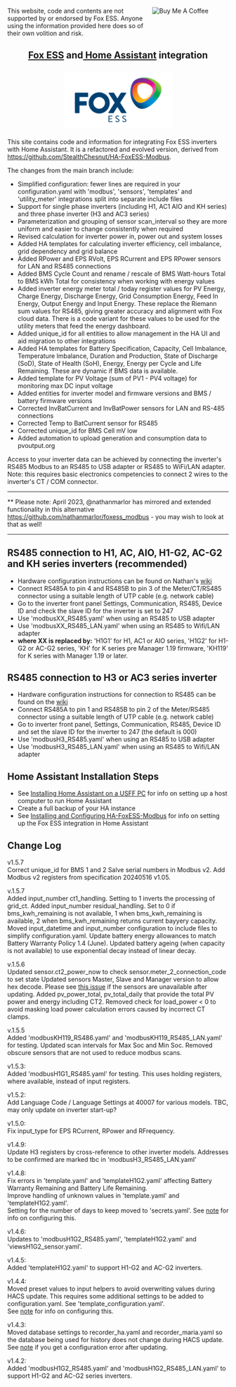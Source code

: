 <a href="https://www.buymeacoffee.com/tonym1958" target="_blank"><img src="https://cdn.buymeacoffee.com/buttons/default-orange.png" alt="Buy Me A Coffee" height="41" width="174" align="right"></a>
This website, code and contents are not supported by or endorsed by Fox ESS. Anyone using the information provided here does so of their own volition and risk.
##

<h2 align="center">
   <a href="https://www.fox-ess.com">Fox ESS</a> and<a href="https://www.home-assistant.io"> Home Assistant</a> integration
   </br></br>
   <img src="https://github.com/home-assistant/brands/raw/master/custom_integrations/foxess/logo.png" >
   </br>
</h2>

This site contains code and information for integrating Fox ESS inverters with Home Assistant. It is a refactored and evolved version, derived from https://github.com/StealthChesnut/HA-FoxESS-Modbus.

The changes from the main branch include:

* Simplified configuration: fewer lines are required in your configuration.yaml with 'modbus', 'sensors', 'templates' and 'utility_meter' integrations split into separate include files
* Support for single phase inverters (including H1, AC1 AIO and KH series) and three phase inverter (H3 and AC3 series)
* Parameterization and grouping of sensor scan_interval so they are more uniform and easier to change consistently when required
* Revised calculation for inverter power in, power out and system losses
* Added HA templates for calculating inverter efficiency, cell imbalance, grid dependency and grid balance
* Added RPower and EPS RVolt, EPS RCurrent and EPS RPower sensors for LAN and RS485 connections
* Added BMS Cycle Count and rename / rescale of BMS Watt-hours Total to BMS kWh Total for consistency when working with energy values
* Added inverter energy meter total / today register values for PV Energy, Charge Energy, Discharge Energy, Grid Consumption Energy, Feed In Energy, Output Energy and Input Energy. These replace the Riemann sum values for RS485, giving greater accuracy and alignment with Fox cloud data. There is a code variant for these values to be used for the utility meters that feed the energy dashboard.
* Added unique_id for all entities to allow management in the HA UI and aid migration to other integrations
* Added HA templates for Battery Specification, Capacity, Cell Imbalance, Temperature Imbalance, Duration and Production, State of Discharge (SoD), State of Health (SoH), Energy, Energy per Cycle and Life Remaining. These are dynamic if BMS data is available.
* Added template for PV Voltage (sum of PV1 - PV4 voltage) for monitoring max DC input voltage
* Added entities for inverter model and firmware versions and BMS / battery firmware versions
* Corrected InvBatCurrent and InvBatPower sensors for LAN and RS-485 connections
* Corrected Temp to BatCurrent sensor for RS485
* Corrected unique_id for BMS Cell mV low
* Added automation to upload generation and consumption data to pvoutput.org

Access to your inverter data can be achieved by connecting the inverter's RS485 Modbus to an RS485 to USB adapter or RS485 to WiFi/LAN adapter. Note: this requires basic electronics competencies to connect 2 wires to the inverter's CT / COM connector.

---
** Please note: April 2023, @nathanmarlor has mirrored and extended functionality in this alternative https://github.com/nathanmarlor/foxess_modbus - you may wish to look at that as well!

---


## RS485 connection to H1, AC, AIO, H1-G2, AC-G2 and KH series inverters (recommended)
* Hardware configuration instructions can be found on Nathan's [wiki](https://github.com/nathanmarlor/foxess_modbus/wiki)
* Connect RS485A to pin 4 and RS485B to pin 3 of the Meter/CT/RS485 connector using a suitable length of UTP cable (e.g. network cable)
* Go to the inverter front panel Settings, Communication, RS485, Device ID and check the slave ID for the inverter is set to 247
* Use 'modbusXX_RS485.yaml' when using an RS485 to USB adapter
* Use 'modbusXX_RS485_LAN.yaml' when using an RS485 to Wifi/LAN adapter
* **where XX is replaced by:** 'H1G1' for H1, AC1 or AIO series, 'H1G2' for H1-G2 or AC-G2 series, 'KH' for K series pre Manager 1.19 firmware, 'KH119' for K series with Manager 1.19 or later.

## RS485 connection to H3 or AC3 series inverter
* Hardware configuration instructions for connection to RS485 can be found on the [wiki](https://github.com/nathanmarlor/foxess_modbus/wiki)
* Connect RS485A to pin 1 and RS485B to pin 2 of the Meter/RS485 connector using a suitable length of UTP cable (e.g. network cable)
* Go to inverter front panel, Settings, Communication, RS485, Device ID and set the slave ID for the inverter to 247 (the default is 000)
* Use 'modbusH3_RS485.yaml' when using an RS485 to USB adapter
* Use 'modbusH3_RS485_LAN.yaml' when using an RS485 to Wifi/LAN adapter

## Home Assistant Installation Steps

* See [Installing Home Assistant on a USFF PC](https://github.com/TonyM1958/HA-FoxESS-Modbus/wiki/Installing-Home-Assistant-on-a-USFF-PC) for info on setting up a host computer to run Home Assistant
* Create a full backup of your HA instance
* See [Installing and Configuring HA-FoxESS-Modbus](https://github.com/TonyM1958/HA-FoxESS-Modbus/wiki/Installing-and-Configuring-HA-FoxESS-Modbus) for info on setting up the Fox ESS integration in Home Assistant

## Change Log
v1.5.7<br>
Correct unique_id for BMS 1 and 2 Salve serial numbers in Modbus v2.
Add Modbus v2 registers from specification 20240516 v1.05.

v.1.5.7<br>
Added input_number ct1_handling. Setting to 1 inverts the processing of grid_ct.
Added input_number residual_handling. Set to 0 if bms_kwh_remaining is not available, 1 when bms_kwh_remaining is available, 2 when bms_kwh_remaining returns current bayyery capacity.
Moved input_datetime and input_number configuration to include files to simplify configuration.yaml.
Update battery energy allowances to match Battery Warranty Policy 1.4 (June).
Updated battery ageing (when capacity is not available) to use exponential decay instead of linear decay.

v.1.5.6<br>
Updated sensor.ct2_power_now to check sensor.meter_2_connection_code to set state
Updated sensors Master, Slave and Manager version to allow hex decode. Please see [this issue](https://github.com/TonyM1958/HA-FoxESS-Modbus/issues/23) if the sensors are unavailable after updating.
Added pv_power_total, pv_total_daily that provide the total PV power and energy including CT2.
Removed check for load_power < 0 to avoid masking load power calculation errors caused by incorrect CT clamps.

v.1.5.5<br>
Added 'modbusKH119_RS486.yaml' and 'modbusKH119_RS485_LAN.yaml' for testing.
Updated scan intervals for Max Soc and Min Soc.
Removed obscure sensors that are not used to reduce modbus scans.

v1.5.3:<br>
Added 'modbusH1G1_RS485.yaml' for testing. This uses holding registers, where available, instead of input registers.

v1.5.2:<br>
Add Language Code / Language Settings at 40007 for various models. TBC, may only update on inverter start-up?

v1.5.0:<br>
Fix input_type for EPS RCurrent, RPower and RFrequency.

v1.4.9:<br>
Update H3 registers by cross-reference to other inverter models. Addresses to be confirmed are marked tbc in 'modbusH3_RS485_LAN.yaml'

v1.4.8:<br>
Fix errors in 'template.yaml' and 'templateH1G2.yaml' affecting Battery Warranty Remaining and Battery Life Remaining.<br>
Improve handling of unknown values in 'template.yaml' and 'templateH1G2.yaml'.<br>
Setting for the number of days to keep moved to 'secrets.yaml'. See [note](https://github.com/TonyM1958/HA-FoxESS-Modbus/issues/20) for info on configuring this.

v1.4.6:<br>
Updates to 'modbusH1G2_RS485.yaml', 'templateH1G2.yaml' and 'viewsH1G2_sensor.yaml'.

v1.4.5:<br>
Added 'templateH1G2.yaml' to support H1-G2 and AC-G2 inverters.

v1.4.4:<br>
Moved preset values to input helpers to avoid overwriting values during HACS update. This requires some additional settings to be added to configuration.yaml. See 'template_configuration.yaml'.<br>
See [note](https://github.com/TonyM1958/HA-FoxESS-Modbus/issues/19) for info on configuring this.

v1.4.3:<br>
Moved database settings to recorder_ha.yaml and recorder_maria.yaml so the database being used for history does not change during HACS update.<br>
See [note](https://github.com/TonyM1958/HA-FoxESS-Modbus/issues/18) if you get a configuration error after updating.

v1.4.2:<br>
Added 'modbusH1G2_RS485.yaml' and 'modbusH1G2_RS485_LAN.yaml' to support H1-G2 and AC-G2 series inverters.<br>
